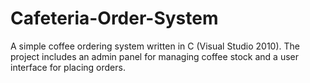 # Cafeteria-Order-System
A simple coffee ordering system written in C (Visual Studio 2010). The project includes an admin panel for managing coffee stock and a user interface for placing orders.
